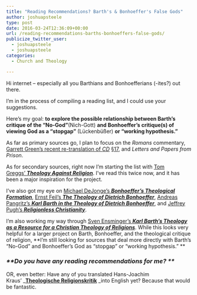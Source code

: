 ```yaml
---
title: "Reading Recommendations? Barth's & Bonhoeffer's False Gods"
author: joshuapsteele
type: post
date: 2016-03-24T12:36:09+00:00
url: /reading-recommendations-barths-bonhoeffers-false-gods/
publicize_twitter_user:
  - joshuapsteele
  - joshuapsteele
categories:
  - Church and Theology

---
```

Hi internet &#8211; especially all you Barthians and Bonhoefferians (-ites?) out there.

I&#8217;m in the process of compiling a reading list, and I could use your suggestions.

Here&#8217;s my goal: **to explore the possible relationship between Barth&#8217;s critique of the &#8220;No-God&#8221;**(Nich-Gott) **and Bonhoeffer&#8217;s critique(s) of viewing God as a &#8220;stopgap&#8221;** (Lückenbüßer) **or &#8220;working hypothesis.&#8221;**

As far as primary sources go, I plan to focus on the _Romans_ commentary, [Garrett Green&#8217;s recent re-translation of ][1][_CD_][1] [§17][1], and _Letters and Papers from Prison_.

As for secondary sources, right now I&#8217;m starting the list with [Tom Greggs&#8217; **_Theology Against Religion_**][2]. I&#8217;ve read this twice now, and it has been a major inspiration for the project.

I&#8217;ve also got my eye on [Michael DeJonge&#8217;s **_Bonhoeffer&#8217;s Theological Formation_**,][3] [Ernst Feil&#8217;s **_The Theology of Dietrich Bonhoeffer_**][4], [Andreas Pangritz&#8217;s **_Karl Barth in the Theology of Dietrich Bonhoeffer_**][5], and [Jeffrey Pugh&#8217;s **_Religionless Christianity_**][6].

I&#8217;m also working my way through [Sven Ensminger&#8217;s **_Karl Barth&#8217;s Theology as a Resource for a Christian Theology of Religions_**][7]. While this looks very helpful for a larger project on Barth, Bonhoeffer, and the theological critique of religion, **I&#8217;m still looking for sources that deal more directly with Barth&#8217;s &#8220;No-God&#8221; and Bonhoeffer&#8217;s God as &#8220;stopgap&#8221; or &#8220;working hypothesis.&#8221; **

### _**Do you have any reading recommendations for me? **_

OR, even better: Have any of you translated Hans-Joachim Kraus&#8217; _**[Theologische Religionskritik][8]** _into English yet? Because that would be fantastic.

 [1]: http://www.amazon.com/On-Religion-The-Revelation-Sublimation/dp/0567031098
 [2]: http://www.amazon.com/Theology-against-Religion-Constructive-Bonhoeffer/dp/0567104230/
 [3]: http://www.amazon.com/Bonhoeffers-Theological-Formation-Protestant-Theology/dp/0199639787/
 [4]: http://www.amazon.com/Theology-Dietrich-Bonhoeffer-Ernst-Feil/dp/0800662407/
 [5]: http://www.amazon.com/Karl-Barth-Theology-Dietrich-Bonhoeffer/dp/080284281X/
 [6]: http://www.amazon.com/Religionless-Christianity-Dietrich-Bonhoeffer-Troubled/dp/0567032590/
 [7]: http://www.amazon.com/Theology-Resource-Christian-Religions-Systematic/dp/0567666727/
 [8]: http://www.amazon.com/Theologische-Religionskritik-Neukirchener-systematischen-Theologie/dp/3788706724/